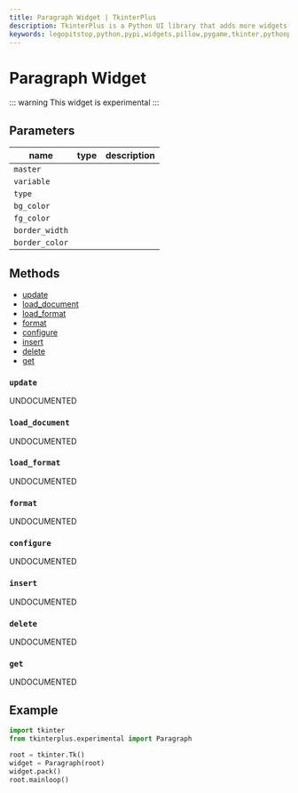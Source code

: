 ```yaml
---
title: Paragraph Widget | TkinterPlus
description: TkinterPlus is a Python UI library that adds more widgets to Tkinter
keywords: legopitstop,python,pypi,widgets,pillow,pygame,tkinter,pythonpackage
---
```


# Paragraph Widget <Badge type="warning" text="Experimental" />

::: warning
This widget is experimental
:::

## Parameters

| name           | type | description |
| -------------- | ---- | ----------- |
| `master`       |      |             |
| `variable`     |      |             |
| `type`         |      |             |
| `bg_color`     |      |             |
| `fg_color`     |      |             |
| `border_width` |      |             |
| `border_color` |      |             |

## Methods

- [update](#update)
- [load_document](#load_document)
- [load_format](#load_format)
- [format](#format)
- [configure](#configure)
- [insert](#insert)
- [delete](#delete)
- [get](#get)

### `update`

UNDOCUMENTED

### `load_document`

UNDOCUMENTED

### `load_format`

UNDOCUMENTED

### `format`

UNDOCUMENTED

### `configure`

UNDOCUMENTED

### `insert`

UNDOCUMENTED

### `delete`

UNDOCUMENTED

### `get`

UNDOCUMENTED

## Example

```py
import tkinter
from tkinterplus.experimental import Paragraph

root = tkinter.Tk()
widget = Paragraph(root)
widget.pack()
root.mainloop()
```

